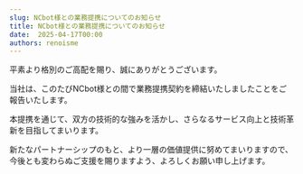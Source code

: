 ```yaml
---
slug: NCbot様との業務提携についてのお知らせ
title: NCbot様との業務提携についてのお知らせ
date:  2025-04-17T00:00
authors: renoisme
---
```


平素より格別のご高配を賜り、誠にありがとうございます。

当社は、このたびNCbot様との間で業務提携契約を締結いたしましたことをご報告いたします。

<!-- truncate -->

本提携を通じて、双方の技術的な強みを活かし、さらなるサービス向上と技術革新を目指してまいります。

新たなパートナーシップのもと、より一層の価値提供に努めてまいりますので、今後とも変わらぬご支援を賜りますよう、よろしくお願い申し上げます。
